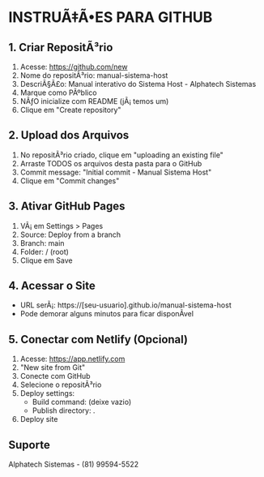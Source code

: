 ﻿# INSTRUÃ‡Ã•ES PARA GITHUB

## 1. Criar RepositÃ³rio
1. Acesse: https://github.com/new
2. Nome do repositÃ³rio: manual-sistema-host
3. DescriÃ§Ã£o: Manual interativo do Sistema Host - Alphatech Sistemas
4. Marque como PÃºblico
5. NÃƒO inicialize com README (jÃ¡ temos um)
6. Clique em "Create repository"

## 2. Upload dos Arquivos
1. No repositÃ³rio criado, clique em "uploading an existing file"
2. Arraste TODOS os arquivos desta pasta para o GitHub
3. Commit message: "Initial commit - Manual Sistema Host"
4. Clique em "Commit changes"

## 3. Ativar GitHub Pages
1. VÃ¡ em Settings > Pages
2. Source: Deploy from a branch
3. Branch: main
4. Folder: / (root)
5. Clique em Save

## 4. Acessar o Site
- URL serÃ¡: https://[seu-usuario].github.io/manual-sistema-host
- Pode demorar alguns minutos para ficar disponÃ­vel

## 5. Conectar com Netlify (Opcional)
1. Acesse: https://app.netlify.com
2. "New site from Git"
3. Conecte com GitHub
4. Selecione o repositÃ³rio
5. Deploy settings:
   - Build command: (deixe vazio)
   - Publish directory: .
6. Deploy site

## Suporte
Alphatech Sistemas - (81) 99594-5522
